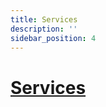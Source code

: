 ```yaml
---
title: Services
description: ''
sidebar_position: 4
---
```


# [Services](https://kubernetes.io/docs/concepts/services-networking/service/)